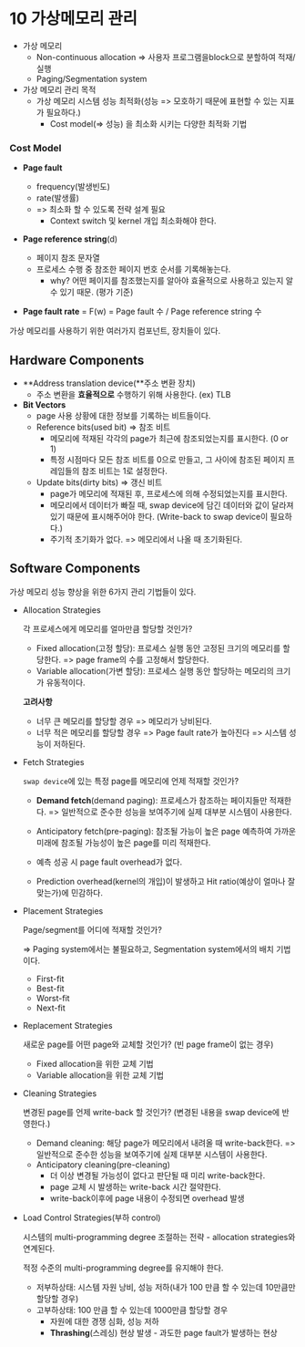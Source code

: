 # 10 가상메모리 관리

- 가상 메모리
  - Non-continuous allocation => 사용자 프로그램을block으로 분할하여 적재/실행
  - Paging/Segmentation system
- 가상 메모리 관리 목적
  - 가상 메모리 시스템 성능 최적화(성능 => 모호하기 때문에 표현할 수 있는 지표가 필요하다.)
    - Cost model(=> 성능) 을 최소화 시키는 다양한 최적화 기법





### Cost Model

- **Page fault**

  - frequency(발생빈도)
  - rate(발생률) 
  - => 최소화 할 수 있도록 전략 설계 필요
    - Context switch 및 kernel 개입 최소화해야 한다.

  

- **Page reference string**(d)
  - 페이지 참조 문자열
  - 프로세스 수행 중 참조한 페이지 번호 순서를 기록해놓는다.
    - why? 어떤 페이지를 참조했는지를 알아야 효율적으로 사용하고 있는지 알 수 있기 때문. (평가 기준)
- **Page fault rate** = F(w) = Page fault 수 /  Page reference string 수





가상 메모리를 사용하기 위한 여러가지 컴포넌트, 장치들이 있다.

## Hardware Components

- **Address translation device(**주소 변환 장치)
  - 주소 변환을 **효율적으로** 수행하기 위해 사용한다. (ex) TLB
- **Bit Vectors**
  - page 사용 상황에 대한 정보를 기록하는 비트들이다.
  - Reference bits(used bit) => 참조 비트
    - 메모리에 적재된 각각의 page가 최근에 참조되었는지를 표시한다. (0 or 1)
    - 특정 시점마다 모든 참조 비트를 0으로 만들고, 그 사이에 참조된 페이지 프레임들의 참조 비트는 1로 설정한다.
  - Update bits(dirty bits) => 갱신 비트
    - page가 메모리에 적재된 후, 프로세스에 의해 수정되었는지를 표시한다.
    - 메모리에서 데이터가 빠질 때, swap device에 담긴 데이터와 값이 달라져있기 때문에 표시해주어야 한다. (Write-back to swap device이 필요하다.)
    - 주기적 초기화가 없다. => 메모리에서 나올 때 초기화된다.





## Software Components

가상 메모리 성능 향상을 위한 6가지 관리 기법들이 있다.

- Allocation Strategies

  각 프로세스에게 메모리를 얼마만큼 할당할 것인가?

  - Fixed allocation(고정 할당): 프로세스 실행 동안 고정된 크기의 메모리를 할당한다. => page frame의 수를 고정해서 할당한다.
  - Variable allocation(가변 할당): 프로세스 실행 동안 할당하는 메모리의 크기가 유동적이다.

  **고려사항**

  - 너무 큰 메모리를 할당할 경우 => 메모리가 낭비된다.
  - 너무 적은 메모리를 할당할 경우 => Page fault rate가 높아진다 => 시스템 성능이 저하된다.



- Fetch Strategies

  `swap device`에 있는 특정 page를 메모리에 언제 적재할 것인가?

  - **Demand fetch**(demand paging): 프로세스가 참조하는 페이지들만 적재한다. => 일반적으로 준수한 성능을 보여주기에 실제 대부분 시스템이 사용한다.
  - Anticipatory fetch(pre-paging): 참조될 가능이 높은 page 예측하여 가까운 미래에 참조될 가능성이 높은 page를 미리 적재한다.

  - 예측 성공 시 page fault overhead가 없다.
  - Prediction overhead(kernel의 개입)이 발생하고 Hit ratio(예상이 얼마나 잘 맞는가)에 민감하다.



- Placement Strategies

  Page/segment를 어디에 적재할 것인가?

  => Paging system에서는 불필요하고,  Segmentation system에서의 배치 기법이다.

  - First-fit
  - Best-fit
  - Worst-fit
  - Next-fit



- Replacement Strategies

  새로운 page를 어떤 page와 교체할 것인가? (빈 page frame이 없는 경우)

  - Fixed allocation을 위한 교체 기법
  - Variable allocation을 위한 교체 기법



- Cleaning Strategies

  변경된 page를 언제 write-back 할 것인가? (변경된 내용을 swap device에 반영한다.)

  - Demand cleaning: 해당 page가 메모리에서 내려올 때 write-back한다. => 일반적으로 준수한 성능을 보여주기에 실제 대부분 시스템이 사용한다.
  - Anticipatory cleaning(pre-cleaning)
    - 더 이상 변경될 가능성이 없다고 판단될 때 미리 write-back한다.
    - page 교체 시 발생하는 write-back 시간 절약한다.
    - write-back이후에 page 내용이 수정되면 overhead 발생



- Load Control Strategies(부하 control)

  시스템의 multi-programming degree 조절하는 전략 - allocation strategies와 연계된다.

  적정 수준의 multi-programming degree를 유지해야 한다.

  - 저부하상태: 시스템 자원 낭비, 성능 저하(내가 100 만큼 할 수 있는데 10만큼만 할당할 경우)
  - 고부하상태: 100 만큼 할 수 있는데 1000만큼 할당할 경우
    - 자원에 대한 경쟁 심화, 성능 저하
    - **Thrashing**(스레싱) 현상 발생 - 과도한 page fault가 발생하는 현상





